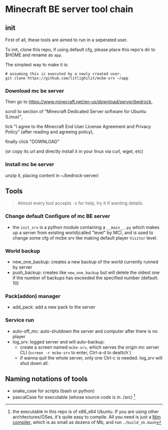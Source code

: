# Minecraft BE server tool chain

## init

First of all, these tools are aimed to run in a seperated user.

To init,
clone this repo,
if using default cfg,
please place this repo's dir to $HOME and rename as `app`.

The simplest way to make it is:

```shell
# assuming this is executed by a newly created user.
git clone https://github.com/litlighilit/mcbe-srv ~/app
```

### Download mc be server

Then go to <https://www.minecraft.net/en-us/download/server/bedrock>,

scroll to section of "Minecraft Dedicated Server software for Ubuntu (Linux)",

tick "I agree to the Minecraft End User License Agreement and Privacy Policy" (after reading and agreeing policy),

finally click "DOWNLOAD"

(or copy its url and directly install it in your linux via curl, wget, etc)

### Install mc be server
unzip it, placing content in ~/bedrock-server/


## Tools

> Almost every tool accepts `-h` for help, try it if wanting details.

### Change default Configure of mc BE server
- the `init_srv` is a python module containing a `__main__.py` which makes up a server from existing world(called "level" by MC), and is used to change some cfg of mcbe srv like making default player `Visitor` level.

### World backup
- new_one_backup: creates a new backup of the world currently runned by server
- push_backup: creates like `new_one_backup` but will delete the oldest one if the number of backups has exceeded the specified number (default: 10)

### Pack(addon) manager
- add_pack: add a new pack to the server

### Service run
- auto-off_mc: auto-shutdown the server and computer after there is no player
- log_srv: logged server and will auto-backup:
    - create a screen named `mcbe-srv`, which serves the origin mc server CLI (`screen -r mcbe-srv` to enter, Ctrl-a-d to deattch`)
    - if wanna quit the whole server, only one Ctrl-c is needed. log_srv will shut down all.

## Naming notations of tools

- snake_case for scripts (bash or python)
- pascalCase for executable (whose source code is in ./src) [^exe]


[^exe]: the executable in this repo is of x86_x64 Ubuntu. If you are using other architectures/OSes, it's quite easy to compile. All you need is just a [Nim compiler](https://nim-lang.org/install.html), which is as small as dozens of Mb, and run `./build_sh.bash`